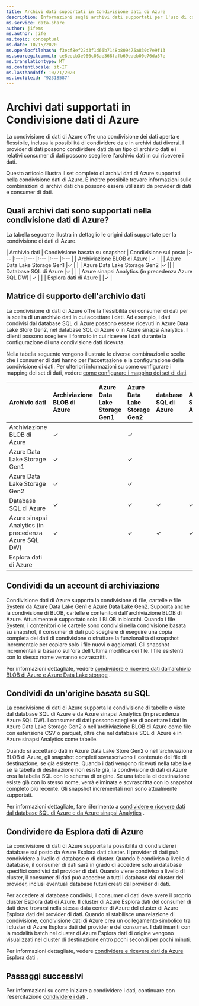 ```yaml
---
title: Archivi dati supportati in Condivisione dati di Azure
description: Informazioni sugli archivi dati supportati per l'uso di condivisione dati di Azure.
ms.service: data-share
author: jifems
ms.author: jife
ms.topic: conceptual
ms.date: 10/15/2020
ms.openlocfilehash: f3ecf8ef22d3f1d66b7148b809475a830c7e9f13
ms.sourcegitcommit: ce8eecb3e966c08ae368fafb69eaeb00e76da57e
ms.translationtype: MT
ms.contentlocale: it-IT
ms.lasthandoff: 10/21/2020
ms.locfileid: "92318587"
---
```

# <a name="supported-data-stores-in-azure-data-share"></a>Archivi dati supportati in Condivisione dati di Azure

La condivisione di dati di Azure offre una condivisione dei dati aperta e flessibile, inclusa la possibilità di condividere da e in archivi dati diversi. I provider di dati possono condividere dati da un tipo di archivio dati e i relativi consumer di dati possono scegliere l'archivio dati in cui ricevere i dati. 

Questo articolo illustra il set completo di archivi dati di Azure supportati nella condivisione dati di Azure. È inoltre possibile trovare informazioni sulle combinazioni di archivi dati che possono essere utilizzati da provider di dati e consumer di dati. 

## <a name="what-data-stores-are-supported-in-azure-data-share"></a>Quali archivi dati sono supportati nella condivisione dati di Azure? 

La tabella seguente illustra in dettaglio le origini dati supportate per la condivisione di dati di Azure. 

| Archivio dati | Condivisione basata su snapshot | Condivisione sul posto 
|:--- |:--- |:--- |:--- |:--- |:--- |
| Archiviazione BLOB di Azure |✓ | |
| Azure Data Lake Storage Gen1 |✓ | |
| Azure Data Lake Storage Gen2 |✓ ||
| Database SQL di Azure |✓ | |
| Azure sinapsi Analytics (in precedenza Azure SQL DW) |✓ | |
| Esplora dati di Azure | |✓ |

## <a name="data-store-support-matrix"></a>Matrice di supporto dell'archivio dati

La condivisione di dati di Azure offre la flessibilità dei consumer di dati per la scelta di un archivio dati in cui accettare i dati. Ad esempio, i dati condivisi dal database SQL di Azure possono essere ricevuti in Azure Data Lake Store Gen2, nel database SQL di Azure o in Azure sinapsi Analytics. I clienti possono scegliere il formato in cui ricevere i dati durante la configurazione di una condivisione dati ricevuta. 

Nella tabella seguente vengono illustrate le diverse combinazioni e scelte che i consumer di dati hanno per l'accettazione e la configurazione della condivisione di dati. Per ulteriori informazioni su come configurare i mapping dei set di dati, vedere [come configurare i mapping dei set di dati](how-to-configure-mapping.md).

| Archivio dati | Archiviazione BLOB di Azure | Azure Data Lake Storage Gen1 | Azure Data Lake Storage Gen2 | database SQL di Azure | Azure Synapse Analytics | Esplora dati di Azure
|:--- |:--- |:--- |:--- |:--- |:--- |:--- |
| Archiviazione BLOB di Azure | ✓ || ✓ ||
| Azure Data Lake Storage Gen1 | ✓ | | ✓ ||
| Azure Data Lake Storage Gen2 | ✓ | | ✓ ||
| Database SQL di Azure | ✓ | | ✓ | ✓ | ✓ ||
| Azure sinapsi Analytics (in precedenza Azure SQL DW) | ✓ | | ✓ | ✓ | ✓ ||
| Esplora dati di Azure |||||| ✓ |

## <a name="share-from-a-storage-account"></a>Condividi da un account di archiviazione
Condivisione dati di Azure supporta la condivisione di file, cartelle e file System da Azure Data Lake Gen1 e Azure Data Lake Gen2. Supporta anche la condivisione di BLOB, cartelle e contenitori dall'archiviazione BLOB di Azure. Attualmente è supportato solo il BLOB in blocchi. Quando i file System, i contenitori o le cartelle sono condivisi nella condivisione basata su snapshot, il consumer di dati può scegliere di eseguire una copia completa dei dati di condivisione o sfruttare la funzionalità di snapshot incrementale per copiare solo i file nuovi o aggiornati. Gli snapshot incrementali si basano sull'ora dell'Ultima modifica dei file. I file esistenti con lo stesso nome verranno sovrascritti.

Per informazioni dettagliate, vedere [condividere e ricevere dati dall'archivio BLOB di Azure e Azure Data Lake storage](how-to-share-from-storage.md) .

## <a name="share-from-a-sql-based-source"></a>Condividi da un'origine basata su SQL
La condivisione di dati di Azure supporta la condivisione di tabelle o viste dal database SQL di Azure e da Azure sinapsi Analytics (in precedenza Azure SQL DW). I consumer di dati possono scegliere di accettare i dati in Azure Data Lake Storage Gen2 o nell'archiviazione BLOB di Azure come file con estensione CSV o parquet, oltre che nel database SQL di Azure e in Azure sinapsi Analytics come tabelle.

Quando si accettano dati in Azure Data Lake Store Gen2 o nell'archiviazione BLOB di Azure, gli snapshot completi sovrascrivono il contenuto del file di destinazione, se già esistente.
Quando i dati vengono ricevuti nella tabella e se la tabella di destinazione non esiste già, la condivisione di dati di Azure crea la tabella SQL con lo schema di origine. Se una tabella di destinazione esiste già con lo stesso nome, verrà eliminata e sovrascritta con lo snapshot completo più recente. Gli snapshot incrementali non sono attualmente supportati.

Per informazioni dettagliate, fare riferimento a [condividere e ricevere dati dal database SQL di Azure e da Azure sinapsi Analytics](how-to-share-from-sql.md) .

## <a name="share-from-azure-data-explorer"></a>Condividere da Esplora dati di Azure
La condivisione di dati di Azure supporta la possibilità di condividere i database sul posto da Azure Esplora dati cluster. Il provider di dati può condividere a livello di database o di cluster. Quando è condiviso a livello di database, il consumer di dati sarà in grado di accedere solo ai database specifici condivisi dal provider di dati. Quando viene condiviso a livello di cluster, il consumer di dati può accedere a tutti i database dal cluster del provider, inclusi eventuali database futuri creati dal provider di dati.

Per accedere ai database condivisi, il consumer di dati deve avere il proprio cluster Esplora dati di Azure. Il cluster di Azure Esplora dati del consumer di dati deve trovarsi nella stessa data center di Azure del cluster di Azure Esplora dati del provider di dati. Quando si stabilisce una relazione di condivisione, condivisione dati di Azure crea un collegamento simbolico tra i cluster di Azure Esplora dati del provider e del consumer. I dati inseriti con la modalità batch nel cluster di Azure Esplora dati di origine vengono visualizzati nel cluster di destinazione entro pochi secondi per pochi minuti.

Per informazioni dettagliate, vedere [condividere e ricevere dati da Azure Esplora dati](/azure/data-explorer/data-share) . 

## <a name="next-steps"></a>Passaggi successivi

Per informazioni su come iniziare a condividere i dati, continuare con l'esercitazione [condividere i dati](share-your-data.md) .
